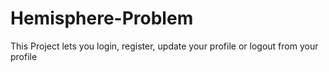 # Hemisphere-Problem
This Project lets you login, register, update your profile or logout from your profile
